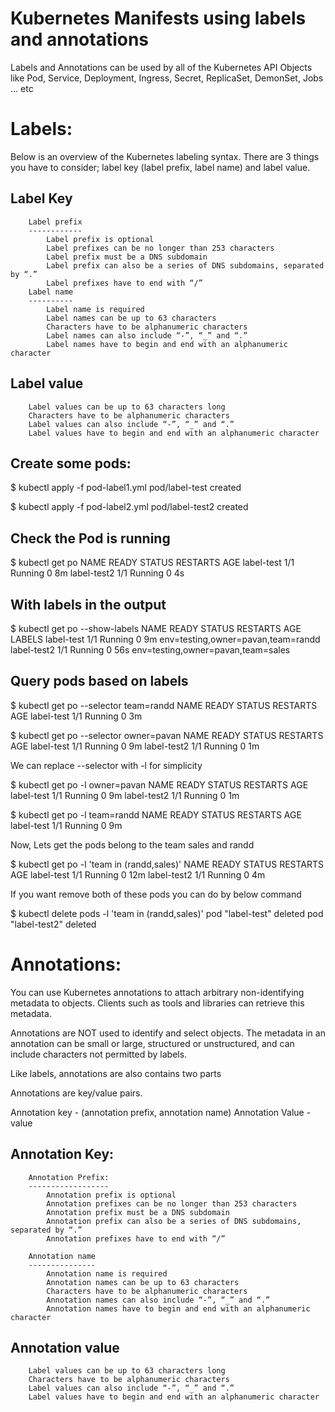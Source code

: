 # Kubernetes Manifests using labels and annotations

Labels and Annotations can be used by all of the Kubernetes API Objects like Pod, Service, Deployment, Ingress, Secret, ReplicaSet, DemonSet, Jobs ... etc

Labels:
======

Below is an overview of the Kubernetes labeling syntax. There are 3 things you have to consider; label key (label prefix, label name) and label value.


Label Key
---------
        Label prefix
        ------------
            Label prefix is optional
            Label prefixes can be no longer than 253 characters
            Label prefix must be a DNS subdomain
            Label prefix can also be a series of DNS subdomains, separated by “.”
            Label prefixes have to end with “/”
        Label name
        ----------
            Label name is required
            Label names can be up to 63 characters
            Characters have to be alphanumeric characters
            Label names can also include “-”, “_” and “.”
            Label names have to begin and end with an alphanumeric character

Label value
-----------
        Label values can be up to 63 characters long
        Characters have to be alphanumeric characters
        Label values can also include “-”, “_” and “.”
        Label values have to begin and end with an alphanumeric character

Create some pods:
----------------

$ kubectl apply -f pod-label1.yml 
pod/label-test created

$ kubectl apply -f pod-label2.yml 
pod/label-test2 created


Check the Pod is running
------------------------

$ kubectl get po
NAME          READY     STATUS    RESTARTS   AGE
label-test    1/1       Running   0          8m
label-test2   1/1       Running   0          4s


With labels in the output
-------------------------

$ kubectl get po --show-labels
NAME          READY     STATUS    RESTARTS   AGE       LABELS
label-test    1/1       Running   0          9m        env=testing,owner=pavan,team=randd
label-test2   1/1       Running   0          56s       env=testing,owner=pavan,team=sales


Query pods based on labels
--------------------------

$ kubectl get po --selector team=randd
NAME         READY     STATUS    RESTARTS   AGE
label-test   1/1       Running   0          3m

$ kubectl get po --selector owner=pavan
NAME          READY     STATUS    RESTARTS   AGE
label-test    1/1       Running   0          9m
label-test2   1/1       Running   0          1m

We can replace --selector with -l for simplicity

$ kubectl get po -l owner=pavan
NAME          READY     STATUS    RESTARTS   AGE
label-test    1/1       Running   0          9m
label-test2   1/1       Running   0          1m

$ kubectl get po -l team=randd
NAME         READY     STATUS    RESTARTS   AGE
label-test   1/1       Running   0          9m


Now, Lets get the pods belong to the team sales and randd

$ kubectl get po -l 'team in (randd,sales)'
NAME          READY     STATUS    RESTARTS   AGE
label-test    1/1       Running   0          12m
label-test2   1/1       Running   0          4m

If you want remove both of these pods you can do by below command

$ kubectl delete pods -l 'team in (randd,sales)'
pod "label-test" deleted
pod "label-test2" deleted



Annotations:
===========

You can use Kubernetes annotations to attach arbitrary non-identifying metadata to objects. Clients such as tools and libraries can retrieve this metadata.

Annotations are NOT used to identify and select objects. The metadata in an annotation can be small or large, structured or unstructured, and can include characters not permitted by labels.

Like labels, annotations are also contains two parts 


Annotations are key/value pairs. 

Annotation key - (annotation prefix, annotation name)
Annotation Value - value

Annotation Key:
--------------

        Annotation Prefix:
        ------------------
            Annotation prefix is optional
            Annotation prefixes can be no longer than 253 characters
            Annotation prefix must be a DNS subdomain
            Annotation prefix can also be a series of DNS subdomains, separated by “.”
            Annotation prefixes have to end with “/”

        Annotation name
        ---------------
            Annotation name is required
            Annotation names can be up to 63 characters
            Characters have to be alphanumeric characters
            Annotation names can also include “-”, “_” and “.”
            Annotation names have to begin and end with an alphanumeric character

Annotation value
----------------
        Label values can be up to 63 characters long
        Characters have to be alphanumeric characters
        Label values can also include “-”, “_” and “.”
        Label values have to begin and end with an alphanumeric character



